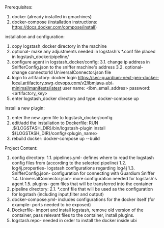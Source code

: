 Prerequisites:
1. docker (already installed in gmachines)
2. docker-compose (installation instructions: https://docs.docker.com/compose/install)



installation and configuration:
1. copy logstash_docker directory in the machine
2. optional- make any adjustments needed in logstash's *.conf file placed in logstash_docker/pipeline/
3. configure agent in logstash_docker/config:
    3.1. change ip address in SnifferConfig.json to the sniffer machine's address
    3.2. optional- change connectorId UniversalConnector.json file
4. login to artifactory:
    docker login  https://sec-guardium-next-gen-docker-local.artifactory.swg-devops.com/v2/ibmjava-ubi-minimal/manifests/latest
    user name: <ibm_email_addres>
    password: <artifactory_key> 
3. enter logstash_docker directory and type: docker-compose up

  

install a new plugin:
1. enter the new .gem file to logstash_docker/config
2. edit/add the installation to Dockerfile:
    RUN .${LOGSTASH_DIR}/bin/logstash-plugin install ${LOGSTASH_DIR}/config/<plugin_name>
3. rebuild docker: docker-compose up --build


Project Content:
1. config directory:
	1.1. pipelines.yml- defines where to read the logstash config files from (according to the selected pipeline)
	1.2. log4j.properties- logstash configurations regarding log4j
	1.3. SnifferConfig.json- configuration for connecting with Guardium Sniffer
	1.4. UniversalConnector.json- more configuration needed for logstash's agent
	1.5. plugins- gem files that will be transferred into the container
2. pipeline directory:
	2.1. *.conf file that will be used as the configuration for logstash (including input,filter and output)
3. docker-compose.yml- includes configurations for the docker itself (for example- ports needed to be exposed)
4. Dockerfile- import and install logstash, remove old version of the container, pass relevant files to the container, install plugins.
5. logstash.repo- needed in order to install the docker inside ubi